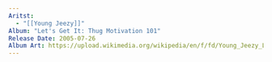 ```yaml
---
Aritst:
  - "[[Young Jeezy]]"
Album: "Let's Get It: Thug Motivation 101"
Release Date: 2005-07-26
Album Art: https://upload.wikimedia.org/wikipedia/en/f/fd/Young_Jeezy_Let%27s_Get_It_Thug_Motivation_101.jpg
---
```

